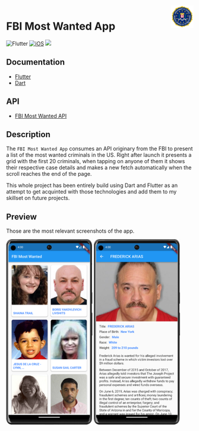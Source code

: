 <!-- HEADER -->
<img src="./.assets/AppIcon.png" width="60" align="right"/>
<h1>FBI Most Wanted App</h1>

![Flutter](https://img.shields.io/badge/Flutter-3.7.10-blue.svg?longCache=true&style=flat&logo=flutter)
[![iOS](https://img.shields.io/badge/iOS-16.4+-lightgrey.svg?longCache=true&?style=flat&logo=apple)][iOS]
[![](https://img.shields.io/badge/Twitter-%231DA1F2.svg?&style=flat&logo=twitter&logoColor=white)][Twitter]




<!-- BODY -->
## Documentation
- [Flutter](https://docs.flutter.dev)
- [Dart](https://dart.dev)


## API
- [FBI Most Wanted API](https://www.fbi.gov/wanted)


## Description
The `FBI Most Wanted App` consumes an API originary from the FBI to present a list of the most wanted criminals in the US. Right after launch it presents a grid with the first 20 criminals, when tapping on anyone of them it shows their respective case details and makes a new fetch automatically when the scroll reaches the end of the page.

This whole project has been entirely build using Dart and Flutter as an attempt to get acquinted with those technologies and add them to my skillset on future projects.


## Preview
Those are the most relevant screenshots of the app.

<p align="left">
	<img src="./.assets/Screenshot1.png" height="500"/>
	<img src="./.assets/Screenshot2.png" height="500"/>
</p>




<!-- FOOTER -->
<!-- Permanent links -->
[Swift]: https://www.swift.org
[iOS]: https://developer.apple.com/ios/
[Twitter]: https://twitter.com/TomEstelrich